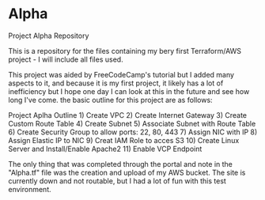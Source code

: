 # Alpha
Project Alpha Repository

This is a repository for the files containing my bery first Terraform/AWS project - I will include all files used.

This project was aided by FreeCodeCamp's tutorial but I added many aspects to it, and because it is my first project, it likely has a lot of inefficiency but I hope one day I can look at this in the future and see how long I've come. the basic outline for this project are as follows:

Project Aplha Outline
    1) Create VPC
    2) Create Internet Gateway
    3) Create Custom Route Table
    4) Create Subnet
    5) Associate Subnet with Route Table
    6) Create Security Group to allow ports: 22, 80, 443
    7) Assign NIC with IP 
    8) Assign Elastic IP to NIC
    9) Creat IAM Role to acces S3
    10) Create Linux Server and Install/Enable Apache2
    11) Enable VCP Endpoint

The only thing that was completed through the portal and note in the "Alpha.tf" file was the creation and upload of my AWS bucket. The site is currently down and not routable, but I had a lot of fun with this test environment.
